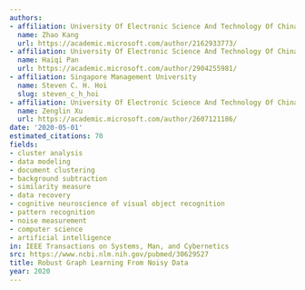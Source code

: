 ```yaml
---
authors:
- affiliation: University Of Electronic Science And Technology Of China
  name: Zhao Kang
  url: https://academic.microsoft.com/author/2162933773/
- affiliation: University Of Electronic Science And Technology Of China
  name: Haiqi Pan
  url: https://academic.microsoft.com/author/2904255981/
- affiliation: Singapore Management University
  name: Steven C. H. Hoi
  slug: steven_c_h_hoi
- affiliation: University Of Electronic Science And Technology Of China
  name: Zenglin Xu
  url: https://academic.microsoft.com/author/2607121186/
date: '2020-05-01'
estimated_citations: 70
fields:
- cluster analysis
- data modeling
- document clustering
- background subtraction
- similarity measure
- data recovery
- cognitive neuroscience of visual object recognition
- pattern recognition
- noise measurement
- computer science
- artificial intelligence
in: IEEE Transactions on Systems, Man, and Cybernetics
src: https://www.ncbi.nlm.nih.gov/pubmed/30629527
title: Robust Graph Learning From Noisy Data
year: 2020
---
```

